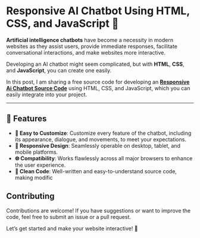 # Responsive AI Chatbot Using HTML, CSS, and JavaScript 🤖

**Artificial intelligence chatbots** have become a necessity in modern websites as they assist users, provide immediate responses, facilitate conversational interactions, and make websites more interactive.  

Developing an AI chatbot might seem complicated, but with **HTML**, **CSS**, and **JavaScript**, you can create one easily.

In this post, I am sharing a free source code for developing an **<a href="https://jvcodes.com/responsive-ai-chatbot-using-html-css-and-javascript/" >Responsive Ai Chatbot Source Code</a>** using HTML, CSS, and JavaScript, which you can easily integrate into your project.  

---

## 🌟 Features

- **🔧 Easy to Customize**: Customize every feature of the chatbot, including its appearance, dialogue, and movements, to meet your expectations.  
- **📱 Responsive Design**: Seamlessly operable on desktop, tablet, and mobile platforms.  
- **🌐 Compatibility**: Works flawlessly across all major browsers to enhance the user experience.  
- **🧹 Clean Code**: Well-written and easy-to-understand source code, making modific
## Contributing

Contributions are welcome! If you have suggestions or want to improve the code, feel free to submit an issue or a pull request.

Let’s get started and make your website interactive! 🚀
